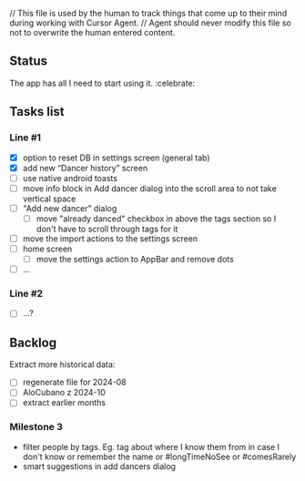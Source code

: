 // This file is used by the human to track things that come up to their mind during working with Cursor Agent.
// Agent should never modify this file so not to overwrite the human entered content.

## Status
The app has all I need to start using it. :celebrate:

## Tasks list

### Line #1
- [X] option to reset DB in settings screen (general tab)
- [X] add new “Dancer history” screen
- [ ] use native android toasts
- [ ] move info block in Add dancer dialog into the scroll area to not take vertical space
- [ ] "Add new dancer" dialog
  - [ ] move "already danced" checkbox in above the tags section so I don't have to scroll through tags for it
- [ ] move the import actions to the settings screen
- [ ] home screen
  - [ ] move the settings action to AppBar and remove dots
- [ ] ...

### Line #2
- [ ] ...?

## Backlog

Extract more historical data:
- [ ] regenerate file for 2024-08
- [ ] AloCubano z 2024-10
- [ ] extract earlier months

### Milestone 3
- filter people by tags. Eg. tag about where I know them from in case I don't know or remember the name or #longTimeNoSee or #comesRarely
- smart suggestions in add dancers dialog
